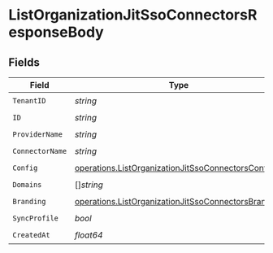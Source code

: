 # ListOrganizationJitSsoConnectorsResponseBody


## Fields

| Field                                                                                                                      | Type                                                                                                                       | Required                                                                                                                   | Description                                                                                                                |
| -------------------------------------------------------------------------------------------------------------------------- | -------------------------------------------------------------------------------------------------------------------------- | -------------------------------------------------------------------------------------------------------------------------- | -------------------------------------------------------------------------------------------------------------------------- |
| `TenantID`                                                                                                                 | *string*                                                                                                                   | :heavy_check_mark:                                                                                                         | N/A                                                                                                                        |
| `ID`                                                                                                                       | *string*                                                                                                                   | :heavy_check_mark:                                                                                                         | N/A                                                                                                                        |
| `ProviderName`                                                                                                             | *string*                                                                                                                   | :heavy_check_mark:                                                                                                         | N/A                                                                                                                        |
| `ConnectorName`                                                                                                            | *string*                                                                                                                   | :heavy_check_mark:                                                                                                         | N/A                                                                                                                        |
| `Config`                                                                                                                   | [operations.ListOrganizationJitSsoConnectorsConfig](../../models/operations/listorganizationjitssoconnectorsconfig.md)     | :heavy_check_mark:                                                                                                         | arbitrary                                                                                                                  |
| `Domains`                                                                                                                  | []*string*                                                                                                                 | :heavy_check_mark:                                                                                                         | N/A                                                                                                                        |
| `Branding`                                                                                                                 | [operations.ListOrganizationJitSsoConnectorsBranding](../../models/operations/listorganizationjitssoconnectorsbranding.md) | :heavy_check_mark:                                                                                                         | N/A                                                                                                                        |
| `SyncProfile`                                                                                                              | *bool*                                                                                                                     | :heavy_check_mark:                                                                                                         | N/A                                                                                                                        |
| `CreatedAt`                                                                                                                | *float64*                                                                                                                  | :heavy_check_mark:                                                                                                         | N/A                                                                                                                        |